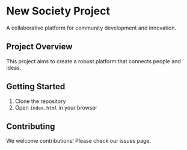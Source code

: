 # New Society Project

A collaborative platform for community development and innovation.

## Project Overview

This project aims to create a robust platform that connects people and ideas.

## Getting Started

1. Clone the repository
2. Open `index.html` in your browser

## Contributing

We welcome contributions! Please check our issues page.